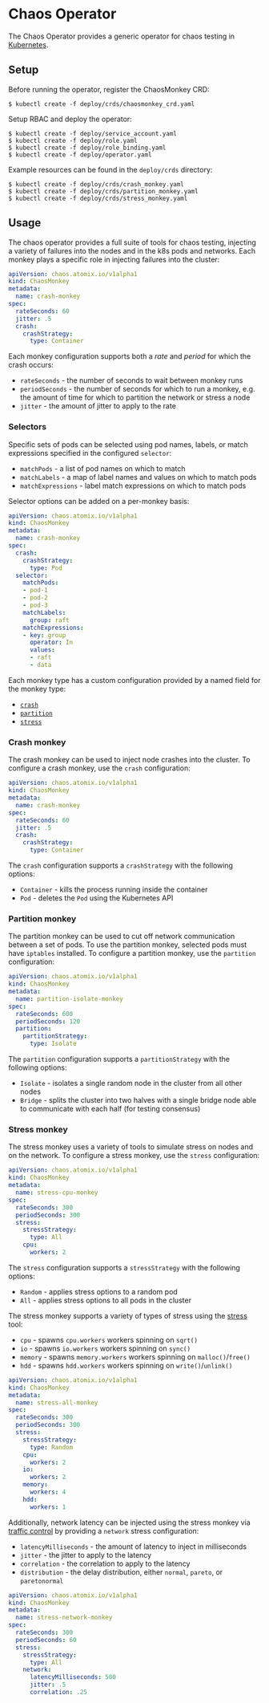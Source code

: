 # Chaos Operator

The Chaos Operator provides a generic operator for chaos testing in [Kubernetes][Kubernetes].

## Setup

Before running the operator, register the ChaosMonkey CRD:

```
$ kubectl create -f deploy/crds/chaosmonkey_crd.yaml
```

Setup RBAC and deploy the operator:

```
$ kubectl create -f deploy/service_account.yaml
$ kubectl create -f deploy/role.yaml
$ kubectl create -f deploy/role_binding.yaml
$ kubectl create -f deploy/operator.yaml
```

Example resources can be found in the `deploy/crds` directory:
```
$ kubectl create -f deploy/crds/crash_monkey.yaml
$ kubectl create -f deploy/crds/partition_monkey.yaml
$ kubectl create -f deploy/crds/stress_monkey.yaml
```

## Usage

The chaos operator provides a full suite of tools for chaos testing, injecting
a variety of failures into the nodes and in the k8s pods and networks. Each monkey
plays a specific role in injecting failures into the cluster:

```yaml
apiVersion: chaos.atomix.io/v1alpha1
kind: ChaosMonkey
metadata:
  name: crash-monkey
spec:
  rateSeconds: 60
  jitter: .5
  crash:
    crashStrategy:
      type: Container
```

Each monkey configuration supports both a _rate_ and _period_ for which the crash occurs:
* `rateSeconds` - the number of seconds to wait between monkey runs
* `periodSeconds` - the number of seconds for which to run a monkey, e.g. the amount of
time for which to partition the network or stress a node
* `jitter` - the amount of jitter to apply to the rate

### Selectors

Specific sets of pods can be selected using pod names, labels, or match expressions
specified in the configured `selector`:
* `matchPods` - a list of pod names on which to match
* `matchLabels` - a map of label names and values on which to match pods
* `matchExpressions` - label match expressions on which to match pods

Selector options can be added on a per-monkey basis:

```yaml
apiVersion: chaos.atomix.io/v1alpha1
kind: ChaosMonkey
metadata:
  name: crash-monkey
spec:
  crash:
    crashStrategy:
      type: Pod
  selector:
    matchPods:
    - pod-1
    - pod-2
    - pod-3
    matchLabels:
      group: raft
    matchExpressions:
    - key: group
      operator: In
      values:
      - raft
      - data
```

Each monkey type has a custom configuration provided by a named field for the
monkey type:
* [`crash`](#crash-monkey)
* [`partition`](#partition-monkey)
* [`stress`](#stress-monkey)

### Crash monkey

The crash monkey can be used to inject node crashes into the cluster. To configure a
crash monkey, use the `crash` configuration:

```yaml
apiVersion: chaos.atomix.io/v1alpha1
kind: ChaosMonkey
metadata:
  name: crash-monkey
spec:
  rateSeconds: 60
  jitter: .5
  crash:
    crashStrategy:
      type: Container
```

The `crash` configuration supports a `crashStrategy` with the following options:
* `Container` - kills the process running inside the container
* `Pod` - deletes the `Pod` using the Kubernetes API

### Partition monkey

The partition monkey can be used to cut off network communication between a set of
pods. To use the partition monkey, selected pods must have `iptables` installed.
To configure a partition monkey, use the `partition` configuration:

```yaml
apiVersion: chaos.atomix.io/v1alpha1
kind: ChaosMonkey
metadata:
  name: partition-isolate-monkey
spec:
  rateSeconds: 600
  periodSeconds: 120
  partition:
    partitionStrategy:
      type: Isolate
```

The `partition` configuration supports a `partitionStrategy` with the following options:
* `Isolate` - isolates a single random node in the cluster from all other nodes
* `Bridge` - splits the cluster into two halves with a single bridge node able to
communicate with each half (for testing consensus)

### Stress monkey

The stress monkey uses a variety of tools to simulate stress on nodes and on the 
network. To configure a stress monkey, use the `stress` configuration:

```yaml
apiVersion: chaos.atomix.io/v1alpha1
kind: ChaosMonkey
metadata:
  name: stress-cpu-monkey
spec:
  rateSeconds: 300
  periodSeconds: 300
  stress:
    stressStrategy:
      type: All
    cpu:
      workers: 2
```

The `stress` configuration supports a `stressStrategy` with the following options:
* `Random` - applies stress options to a random pod
* `All` - applies stress options to all pods in the cluster

The stress monkey supports a variety of types of stress using the
[stress](https://linux.die.net/man/1/stress) tool:
* `cpu` - spawns `cpu.workers` workers spinning on `sqrt()`
* `io` - spawns `io.workers` workers spinning on `sync()`
* `memory` - spawns `memory.workers` workers spinning on `malloc()`/`free()`
* `hdd` - spawns `hdd.workers` workers spinning on `write()`/`unlink()`

```yaml
apiVersion: chaos.atomix.io/v1alpha1
kind: ChaosMonkey
metadata:
  name: stress-all-monkey
spec:
  rateSeconds: 300
  periodSeconds: 300
  stress:
    stressStrategy:
      type: Random
    cpu:
      workers: 2
    io:
      workers: 2
    memory:
      workers: 4
    hdd:
      workers: 1
```

Additionally, network latency can be injected using the stress monkey via
[traffic control](http://man7.org/linux/man-pages/man8/tc-netem.8.html) by providing
a `network` stress configuration:
* `latencyMilliseconds` - the amount of latency to inject in milliseconds
* `jitter` - the jitter to apply to the latency
* `correlation` - the correlation to apply to the latency
* `distribution` - the delay distribution, either `normal`, `pareto`, or `paretonormal`

```yaml
apiVersion: chaos.atomix.io/v1alpha1
kind: ChaosMonkey
metadata:
  name: stress-network-monkey
spec:
  rateSeconds: 300
  periodSeconds: 60
  stress:
    stressStrategy:
      type: All
    network:
      latencyMilliseconds: 500
      jitter: .5
      correlation: .25
```

[Kubernetes]: https://kubernetes.io/
